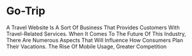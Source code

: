 # Go-Trip
A Travel Website Is A Sort Of Business That Provides Customers With Travel-Related Services. When It Comes To The Future Of This Industry, There Are Numerous Aspects That Will Influence How Consumers Plan Their Vacations. The Rise Of Mobile Usage, Greater Competition
